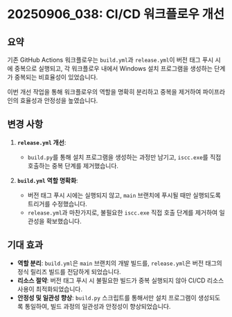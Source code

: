 # 20250906_038: CI/CD 워크플로우 개선

## 요약

기존 GitHub Actions 워크플로우는 `build.yml`과 `release.yml`이 버전 태그 푸시 시에 중복으로 실행되고, 각 워크플로우 내에서 Windows 설치 프로그램을 생성하는 단계가 중복되는 비효율성이 있었습니다.

이번 개선 작업을 통해 워크플로우의 역할을 명확히 분리하고 중복을 제거하여 파이프라인의 효율성과 안정성을 높였습니다.

## 변경 사항

1.  **`release.yml` 개선**:
    *   `build.py`를 통해 설치 프로그램을 생성하는 과정만 남기고, `iscc.exe`를 직접 호출하는 중복 단계를 제거했습니다.

2.  **`build.yml` 역할 명확화**:
    *   버전 태그 푸시 시에는 실행되지 않고, `main` 브랜치에 푸시될 때만 실행되도록 트리거를 수정했습니다.
    *   `release.yml`과 마찬가지로, 불필요한 `iscc.exe` 직접 호출 단계를 제거하여 일관성을 확보했습니다.

## 기대 효과

*   **역할 분리**: `build.yml`은 `main` 브랜치의 개발 빌드를, `release.yml`은 버전 태그의 정식 릴리즈 빌드를 전담하게 되었습니다.
*   **리소스 절약**: 버전 태그 푸시 시 불필요한 빌드가 중복 실행되지 않아 CI/CD 리소스 사용이 최적화되었습니다.
*   **안정성 및 일관성 향상**: `build.py` 스크립트를 통해서만 설치 프로그램이 생성되도록 통일하여, 빌드 과정의 일관성과 안정성이 향상되었습니다.
